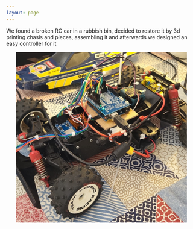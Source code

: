 ```yaml
---
layout: page
---
```

We found a broken RC car in a rubbish bin, decided to restore it by 3d printing chasis and pieces, assembling it and afterwards we designed an easy controller for it

<p style="text-align:center">
<a href="./RC_car"> <img src="./assets/profile.jpeg" width="90%"/></a>
</p>